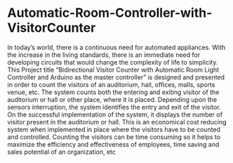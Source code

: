 # Automatic-Room-Controller-with-VisitorCounter
In  today’s  world, there  is  a  continuous  need  for  automated  appliances. With  the  increase  in  the  living  standards, there  is  an  immediate  need  for  developing  circuits  that  would change  the  complexity  of  life  to  simplicity. This   Project  title “Bidirectional  Visitor  Counter  with  Automatic  Room  Light  Controller  and  Arduino  as  the  master  controller”  is designed  and  presented  in  order  to  count  the  visitors  of  an  auditorium,  hall,  offices, malls,  sports  venue, etc. The  system  counts  both  the  entering  and  exiting  visitor  of  the auditorium  or  hall  or  other  place, where  it  is  placed. Depending   upon   the    sensors interruption, the   system  identifies   the   entry  and   exit  of  the   visitor. On  the  successful implementation  of  the  system, it  displays  the  number  of  visitor  present  in  the  auditorium or  hall. This  is  an  economical  cost   reducing  system  when  implemented  in  place   where  the  visitors  have  to be counted  and  controlled. Counting  the  visitors  can  be  time consuming  so  it  helps  to  maximize  the  efficiency  and  effectiveness  of  employees, time saving  and  sales  potential  of  an  organization, etc
